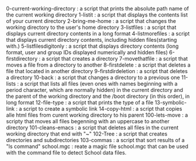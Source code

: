 0-current-working-directory 
: a script that prints the absolute path name of the current working directory
1-listit
: a script that displays the contents list of your current directory
2-bring-me-home
: a script that changes the working directory to the user's home directory
3-listfiles
: a script that displays current directory contents in a long format
4-listmorefiles
: a script that displays current directory contents, including hidden files(starting with.)
5-listfilesdigitonly
: a script that displays directory contents (long format, user and group IDs displayed numerically and hidden files)
6-firstdirectory
: a script that creates a directory
7-movethatfile
: a script that moves a file from a directory to another
8-firstdelete
: a script that deletes a file that located in another directory
9-firstdirdeletion
: a script that deletes a directory
10-back
: a script that changes a directory to a previous one
11-lists
: a script that lists all files (even ones with names beginning with a period character, which are normally hidden) in the current directory and the parent of the working directory and the /boot directory (in this order), in long format
12-file-type
: a script that prints the type of a file
13-symbolic-link 
: a script to create a symbolic link
14-copy-html
: a script that copies alle html files from curent working directory to his parent
100-lets-move
: a scripty that moves all files begenning with an uppercase to another directory
101-cleans-emacs
: a script that deletes all files in the current working directory that end with "~"
102-Tree 
: a script that creates directories and subdirectories
103-commas 
: a script that sort results of a "ls command"
school.mgc : 
reate a magic file school.mgc that can be used with the command file to detect School data files. 

